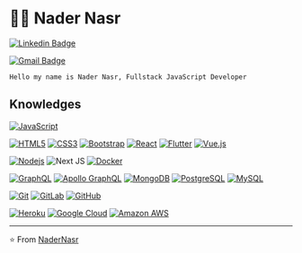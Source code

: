 # :man_technologist: Nader Nasr

[![Linkedin Badge](https://img.shields.io/badge/-LinkedIn-blue?style=flat-square&logo=Linkedin&logoColor=white&link=https://www.linkedin.com/in/nnasr/)](https://www.linkedin.com/in/nnasr/)

[![Gmail Badge](https://img.shields.io/badge/-Gmail-c14438?style=flat-square&logo=Gmail&logoColor=white&link=mailto:nadernasr7@gmail.com)](mailto:nadernasr7@gmail.com)


    Hello my name is Nader Nasr, Fullstack JavaScript Developer

## Knowledges

[![JavaScript](https://img.shields.io/badge/-JavaScript-black?style=flat-square&logo=javascript&link=https://github.com/NaderNasr/)](https://github.com/NaderNasr/)

[![HTML5](https://img.shields.io/badge/-HTML5-E34F26?style=flat-square&logo=html5&logoColor=white&link=https://github.com/NaderNasr/)](https://github.com/NaderNasr/)
[![CSS3](https://img.shields.io/badge/-CSS3-1572B6?style=flat-square&logo=css3&link=https://github.com/NaderNasr/)](https://github.com/NaderNasr/)
[![Bootstrap](https://img.shields.io/badge/-Bootstrap-563D7C?style=flat-square&logo=bootstrap&link=https://github.com/NaderNasr/)](https://github.com/NaderNasr/)
[![React](https://img.shields.io/badge/-React-black?style=flat-square&logo=react&link=https://github.com/NaderNasr/)](https://github.com/NaderNasr/)
[![Flutter](https://img.shields.io/badge/-Flutter-02569B?style=flat-square&logo=flutter&link=https://github.com/NaderNasr/)](https://github.com/NaderNasr/)
[![Vue.js](https://img.shields.io/badge/-Vuejs-black?style=flat-square&logo=vue.js&link=https://github.com/NaderNasr/)](https://github.com/NaderNasr/)

[![Nodejs](https://img.shields.io/badge/-Nodejs-black?style=flat-square&logo=Node.js&link=https://github.com/NaderNasr/)](https://github.com/NaderNasr/)
![Next JS](https://img.shields.io/badge/Next-black?style=for-the-badge&logo=next.js&logoColor=white)
[![Docker](https://img.shields.io/badge/-Docker-black?style=flat-square&logo=docker&link=https://github.com/NaderNasr/)](https://github.com/NaderNasr/)

[![GraphQL](https://img.shields.io/badge/-GraphQL-E10098?style=flat-square&logo=graphql&link=https://github.com/NaderNasr/)](https://github.com/NaderNasr/)
[![Apollo GraphQL](https://img.shields.io/badge/-Apollo%20GraphQL-311C87?style=flat-square&logo=apollo-graphql&link=https://github.com/NaderNasr/)](https://github.com/NaderNasr/)
[![MongoDB](https://img.shields.io/badge/-MongoDB-black?style=flat-square&logo=mongodb&link=https://github.com/NaderNasr/)](https://github.com/NaderNasr/)
[![PostgreSQL](https://img.shields.io/badge/-PostgreSQL-336791?style=flat-square&logo=postgresql&link=https://github.com/NaderNasr/)](https://github.com/NaderNasr/)
[![MySQL](https://img.shields.io/badge/-MySQL-black?style=flat-square&logo=mysql&link=https://github.com/NaderNasr/)](https://github.com/NaderNasr/)

[![Git](https://img.shields.io/badge/-Git-black?style=flat-square&logo=git&link=https://github.com/NaderNasr/)](https://github.com/NaderNasr/)
[![GitLab](https://img.shields.io/badge/-GitLab-FCA121?style=flat-square&logo=gitlab&link=https://github.com/NaderNasr/)](https://github.com/NaderNasr/)
[![GitHub](https://img.shields.io/badge/-GitHub-181717?style=flat-square&logo=github&link=https://github.com/NaderNasr/)](https://github.com/NaderNasr/)

[![Heroku](https://img.shields.io/badge/-Heroku-430098?style=flat-square&logo=heroku&link=https://github.com/NaderNasr/)](https://github.com/NaderNasr/)
[![Google Cloud](https://img.shields.io/badge/Google%20Cloud-black?style=flat-square&logo=google-cloud&link=https://github.com/NaderNasr/)](https://github.com/NaderNasr/)
[![Amazon AWS](https://img.shields.io/badge/Amazon%20AWS-232F3E?style=flat-square&logo=amazon-aws&link=https://github.com/NaderNasr/)](https://github.com/NaderNasr/)

---

⭐️ From [NaderNasr](https://github.com/NaderNasr)
